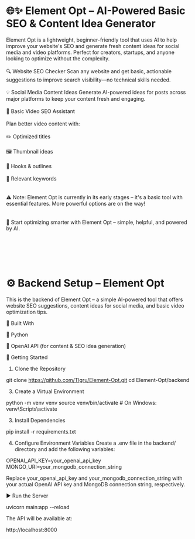 <h1>🌐✨ Element Opt – AI-Powered Basic SEO & Content Idea Generator</h1>
Element Opt is a lightweight, beginner-friendly tool that uses AI to help improve your website's SEO and generate fresh content ideas for social media and video platforms. Perfect for creators, startups, and anyone looking to optimize without the complexity.
<br><br>
🔍 Website SEO Checker
Scan any website and get basic, actionable suggestions to improve search visibility—no technical skills needed.
<br><br>
💡 Social Media Content Ideas
Generate AI-powered ideas for posts across major platforms to keep your content fresh and engaging.
<br><br>
🎥 Basic Video SEO Assistant
<br>
<br>
Plan better video content with:
<br><br>
✏️ Optimized titles
<br><br>
🖼️ Thumbnail ideas
<br><br>
🎯 Hooks & outlines
<br><br>
🔑 Relevant keywords
<br><br>
<br>
⚠️ Note: Element Opt is currently in its early stages – it's a basic tool with essential features. More powerful options are on the way!
<br><br>
<br>
🚀 Start optimizing smarter with Element Opt – simple, helpful, and powered by AI.
<br><br>
<br><br>
<br><br>
<h1>⚙️ Backend Setup – Element Opt</h1>
This is the backend of Element Opt – a simple AI-powered tool that offers website SEO suggestions, content ideas for social media, and basic video optimization tips.

🧰 Built With

🧠 Python

🤖 OpenAI API (for content & SEO idea generation)

🚀 Getting Started
1. Clone the Repository

git clone https://github.com/Tlgru/Element-Opt.git
cd Element-Opt/backend

3. Create a Virtual Environment

python -m venv venv
source venv/bin/activate   # On Windows: venv\Scripts\activate

3. Install Dependencies

pip install -r requirements.txt

4. Configure Environment Variables
Create a .env file in the backend/ directory and add the following variables:

OPENAI_API_KEY=your_openai_api_key
MONGO_URI=your_mongodb_connection_string

Replace your_openai_api_key and your_mongodb_connection_string with your actual OpenAI API key and MongoDB connection string, respectively.

▶️ Run the Server

uvicorn main:app --reload

The API will be available at:

http://localhost:8000

